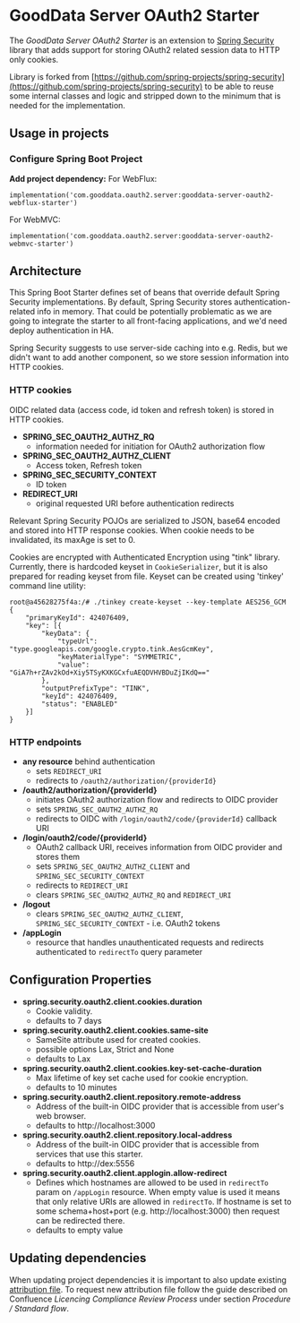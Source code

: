 # GoodData Server OAuth2 Starter

The _GoodData Server OAuth2 Starter_ is an extension to [Spring Security](https://github.com/spring-projects/spring-security)
library that adds support for storing OAuth2 related session data to HTTP only cookies.

Library is forked from [https://github.com/spring-projects/spring-security](https://github.com/spring-projects/spring-security)
to be able to reuse some internal classes and logic and stripped down to the minimum that is needed for the implementation.

## Usage in projects

### Configure Spring Boot Project

**Add project dependency:**
For WebFlux:
```
implementation('com.gooddata.oauth2.server:gooddata-server-oauth2-webflux-starter')
```

For WebMVC:
```
implementation('com.gooddata.oauth2.server:gooddata-server-oauth2-webmvc-starter')
```

## Architecture

This Spring Boot Starter defines set of beans that override default Spring Security implementations. By default,
Spring Security stores authentication-related info in memory. That could be potentially problematic as we are going to
integrate the starter to all front-facing applications, and we'd need deploy authentication in HA.

Spring Security suggests to use server-side caching into e.g. Redis, but we didn't want to add another component,
so we store session information into HTTP cookies.

### HTTP cookies

OIDC related data (access code, id token and refresh token) is stored in HTTP cookies.

* **SPRING_SEC_OAUTH2_AUTHZ_RQ**
    * information needed for initiation for OAuth2 authorization flow
* **SPRING_SEC_OAUTH2_AUTHZ_CLIENT**
    * Access token, Refresh token
* **SPRING_SEC_SECURITY_CONTEXT**
    * ID token
* **REDIRECT_URI**
    * original requested URI before authentication redirects

Relevant Spring Security POJOs are serialized to JSON, base64 encoded and stored into HTTP response cookies.
When cookie needs to be invalidated, its maxAge is set to 0.

Cookies are encrypted with Authenticated Encryption using "tink" library.
Currently, there is hardcoded keyset in `CookieSerializer`, but it is also prepared for reading keyset
from file.
Keyset can be created using 'tinkey' command line utility:
```
root@a45628275f4a:/# ./tinkey create-keyset --key-template AES256_GCM
{
    "primaryKeyId": 424076409,
    "key": [{
        "keyData": {
            "typeUrl": "type.googleapis.com/google.crypto.tink.AesGcmKey",
            "keyMaterialType": "SYMMETRIC",
            "value": "GiA7h+rZAv2kOd+Xiy5TSyKXKGCxfuAEQDVHVBDuZjIKdQ=="
        },
        "outputPrefixType": "TINK",
        "keyId": 424076409,
        "status": "ENABLED"
    }]
}
```

### HTTP endpoints

* **any resource** behind authentication
    * sets `REDIRECT_URI`
    * redirects to `/oauth2/authorization/{providerId}`
* **/oauth2/authorization/{providerId}**
    * initiates OAuth2 authorization flow and redirects to OIDC provider
    * sets `SPRING_SEC_OAUTH2_AUTHZ_RQ`
    * redirects to OIDC with `/login/oauth2/code/{providerId}` callback URI
* **/login/oauth2/code/{providerId}**
    * OAuth2 callback URI, receives information from OIDC provider and stores them
    * sets `SPRING_SEC_OAUTH2_AUTHZ_CLIENT` and `SPRING_SEC_SECURITY_CONTEXT`
    * redirects to `REDIRECT_URI`
    * clears `SPRING_SEC_OAUTH2_AUTHZ_RQ` and `REDIRECT_URI`
* **/logout**
    * clears `SPRING_SEC_OAUTH2_AUTHZ_CLIENT`, `SPRING_SEC_SECURITY_CONTEXT` - i.e. OAuth2 tokens
* **/appLogin**
    * resource that handles unauthenticated requests and redirects authenticated to `redirectTo` query parameter

## Configuration Properties

* **spring.security.oauth2.client.cookies.duration**
    * Cookie validity.
    * defaults to 7 days
* **spring.security.oauth2.client.cookies.same-site**
    * SameSite attribute used for created cookies.
    * possible options Lax, Strict and None
    * defaults to Lax
* **spring.security.oauth2.client.cookies.key-set-cache-duration**
    * Max lifetime of key set cache used for cookie encryption.
    * defaults to 10 minutes
* **spring.security.oauth2.client.repository.remote-address**
    * Address of the built-in OIDC provider that is accessible from user's web browser.
    * defaults to http://localhost:3000
* **spring.security.oauth2.client.repository.local-address**
    * Address of the built-in OIDC provider that is accessible from services that use this starter.
    * defaults to http://dex:5556
* **spring.security.oauth2.client.applogin.allow-redirect**
    * Defines which hostnames are allowed to be used in `redirectTo` param on `/appLogin` resource. When empty value is used it means that only relative URIs are allowed in `redirectTo`. If hostname is set to some schema+host+port (e.g. http://localhost:3000) then request can be redirected there.
    * defaults to empty value

## Updating dependencies

When updating project dependencies it is important to also update existing [attribution file](NOTICE.txt).
To request new attribution file follow the guide described on Confluence _Licencing Compliance Review Process_ under section _Procedure / Standard flow_.
